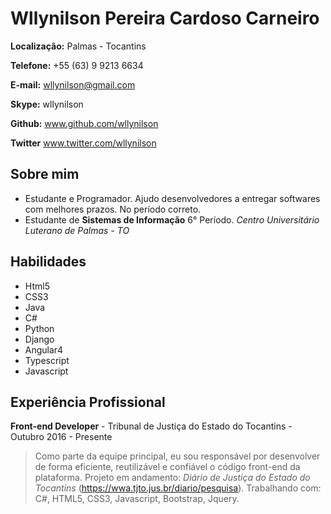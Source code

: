 # Wllynilson Pereira Cardoso Carneiro

**Localização:** Palmas - Tocantins

**Telefone:** +55 (63) 9 9213 6634

**E-mail:** wllynilson@gmail.com

**Skype:** wllynilson

**Github:** www.github.com/wllynilson

**Twitter** www.twitter.com/wllynilson

## Sobre mim
* Estudante e Programador. Ajudo desenvolvedores a entregar softwares com melhores prazos. No período correto.
* Estudante de **Sistemas de Informação** 6° Período. _Centro Universitário Luterano de Palmas - TO_

## Habilidades

* Html5
* CSS3
* Java
* C#
* Python
* Django
* Angular4
* Typescript
* Javascript

## Experiência Profissional

**Front-end Developer** - Tribunal de Justiça do Estado do Tocantins - Outubro 2016 - Presente

> Como parte da equipe principal,  eu sou responsável por desenvolver de forma eficiente, reutilizável e confiável o código front-end da plataforma. Projeto em andamento: *Diário de Justiça do Estado do Tocantins* (https://wwa.tjto.jus.br/diario/pesquisa). Trabalhando com: C#, HTML5, CSS3, Javascript, Bootstrap, Jquery.
